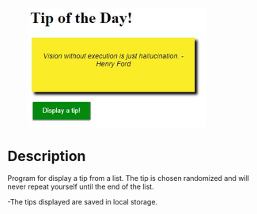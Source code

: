 <figure>
  <img src="Screen.JPG">
</figure>

<h1> Description </h1>

<p>Program for display a tip from a list. The tip is chosen randomized and will never repeat yourself until the end of the list.</p>

-The tips displayed are saved in local storage.
